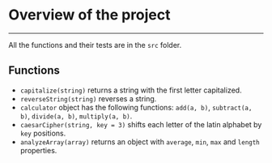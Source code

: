 # Overview of the project
---

All the functions and their tests are in the `src` folder.

## Functions
- `capitalize(string)` returns a string with the first letter capitalized.
- `reverseString(string)` reverses a string.
- `calculator` object has the following functions: `add(a, b)`, `subtract(a,
  b)`, `divide(a, b)`, `multiply(a, b)`.
- `caesarCipher(string, key = 3)` shifts each letter of the latin alphabet by
  `key` positions.
- `analyzeArray(array)` returns an object with `average`, `min`, `max` and
  `length` properties.
